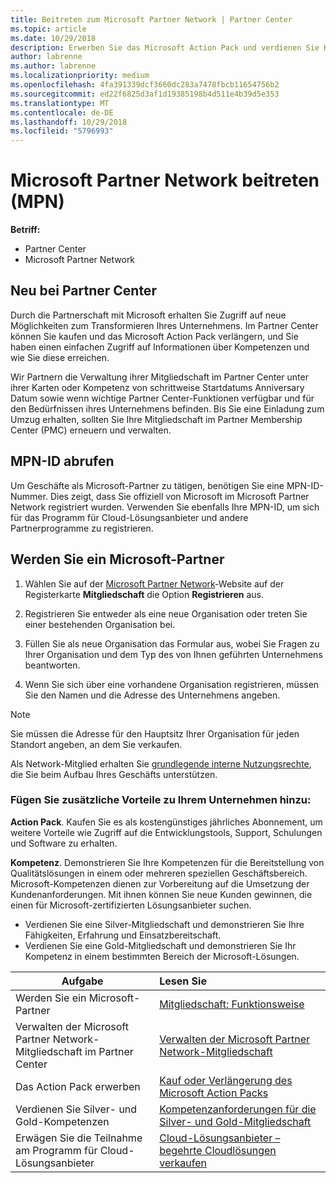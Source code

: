 ```yaml
---
title: Beitreten zum Microsoft Partner Network | Partner Center
ms.topic: article
ms.date: 10/29/2018
description: Erwerben Sie das Microsoft Action Pack und verdienen Sie Kompetenzen im Partner Center
author: labrenne
ms.author: labrenne
ms.localizationpriority: medium
ms.openlocfilehash: 4fa391339dcf3660dc283a7478fbcb11654756b2
ms.sourcegitcommit: ed22f6825d3af1d19385198b4d511e4b39d5e353
ms.translationtype: MT
ms.contentlocale: de-DE
ms.lasthandoff: 10/29/2018
ms.locfileid: "5796993"
---
```

# <a name="join-the-microsoft-partner-network-mpn"></a>Microsoft Partner Network beitreten (MPN)

**Betriff:**

-  Partner Center
-  Microsoft Partner Network

## <a name="new-to-the-partner-center"></a>Neu bei Partner Center

 Durch die Partnerschaft mit Microsoft erhalten Sie Zugriff auf neue Möglichkeiten zum Transformieren Ihres Unternehmens. Im Partner Center können Sie kaufen und das Microsoft Action Pack verlängern, und Sie haben einen einfachen Zugriff auf Informationen über Kompetenzen und wie Sie diese erreichen.

 Wir Partnern die Verwaltung ihrer Mitgliedschaft im Partner Center unter ihrer Karten oder Kompetenz von schrittweise Startdatums Anniversary Datum sowie wenn wichtige Partner Center-Funktionen verfügbar und für den Bedürfnissen ihres Unternehmens befinden.  Bis Sie eine Einladung zum Umzug erhalten, sollten Sie Ihre Mitgliedschaft im Partner Membership Center (PMC) erneuern und verwalten.

## <a name="get-your-mpn-id"></a>MPN-ID abrufen

Um Geschäfte als Microsoft-Partner zu tätigen, benötigen Sie eine MPN-ID-Nummer. Dies zeigt, dass Sie offiziell von Microsoft im Microsoft Partner Network registriert wurden. Verwenden Sie ebenfalls Ihre MPN-ID, um sich für das Programm für Cloud-Lösungsanbieter und andere Partnerprogramme zu registrieren.  

## <a name="become-a-microsoft-partner"></a>Werden Sie ein Microsoft-Partner

1.  Wählen Sie auf der [Microsoft Partner Network](https://partner.microsoft.com/en-us/membership)-Website auf der Registerkarte **Mitgliedschaft** die Option **Registrieren** aus. 

2.  Registrieren Sie entweder als eine neue Organisation oder treten Sie einer bestehenden Organisation bei.

3.  Füllen Sie als neue Organisation das Formular aus, wobei Sie Fragen zu Ihrer Organisation und dem Typ des von Ihnen geführten Unternehmens beantworten.

4.  Wenn Sie sich über eine vorhandene Organisation registrieren, müssen Sie den Namen und die Adresse des Unternehmens angeben.

> [!NOTE]  
>  Sie müssen die Adresse für den Hauptsitz Ihrer Organisation für jeden Standort angeben, an dem Sie verkaufen.

Als Network-Mitglied erhalten Sie [grundlegende interne Nutzungsrechte](https://partner.microsoft.com/membership/core-benefits), die Sie beim Aufbau Ihres Geschäfts unterstützen. 

### <a name="add-additional-benefits-to-your-business"></a>Fügen Sie zusätzliche Vorteile zu Ihrem Unternehmen hinzu: 

**Action Pack**. Kaufen Sie es als kostengünstiges jährliches Abonnement, um weitere Vorteile wie Zugriff auf die Entwicklungstools, Support, Schulungen und Software zu erhalten.

**Kompetenz**. Demonstrieren Sie Ihre Kompetenzen für die Bereitstellung von Qualitätslösungen in einem oder mehreren speziellen Geschäftsbereich. Microsoft-Kompetenzen dienen zur Vorbereitung auf die Umsetzung der Kundenanforderungen. Mit ihnen können Sie neue Kunden gewinnen, die einen für Microsoft-zertifizierten Lösungsanbieter suchen. 

- Verdienen Sie eine Silver-Mitgliedschaft und demonstrieren Sie Ihre Fähigkeiten, Erfahrung und Einsatzbereitschaft.
- Verdienen Sie eine Gold-Mitgliedschaft und demonstrieren Sie Ihr Kompetenz in einem bestimmten Bereich der Microsoft-Lösungen.

|**Aufgabe**   |**Lesen Sie**   |
|------------------|:---------------|
|Werden Sie ein Microsoft-Partner|[Mitgliedschaft: Funktionsweise](https://partner.microsoft.com/membership/how-it-works)|
Verwalten der Microsoft Partner Network-Mitgliedschaft im Partner Center   |[Verwalten der Microsoft Partner Network-Mitgliedschaft](mpn-overview.md)
|Das Action Pack erwerben   |[Kauf oder Verlängerung des Microsoft Action Packs](https://msdn.microsoft.com/partner-center/mpn-get-action-pack)|
|Verdienen Sie Silver- und Gold-Kompetenzen   |[Kompetenzanforderungen für die Silver- und Gold-Mitgliedschaft](https://msdn.microsoft.com/en-us/partner-center/learn-about-competencies)|
|Erwägen Sie die Teilnahme am Programm für Cloud-Lösungsanbieter|[Cloud-Lösungsanbieter – begehrte Cloudlösungen verkaufen](csp-overview.md)|
